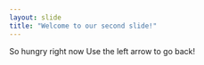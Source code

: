 ```yaml
---
layout: slide
title: "Welcome to our second slide!"
---
```

So hungry right now
Use the left arrow to go back!
